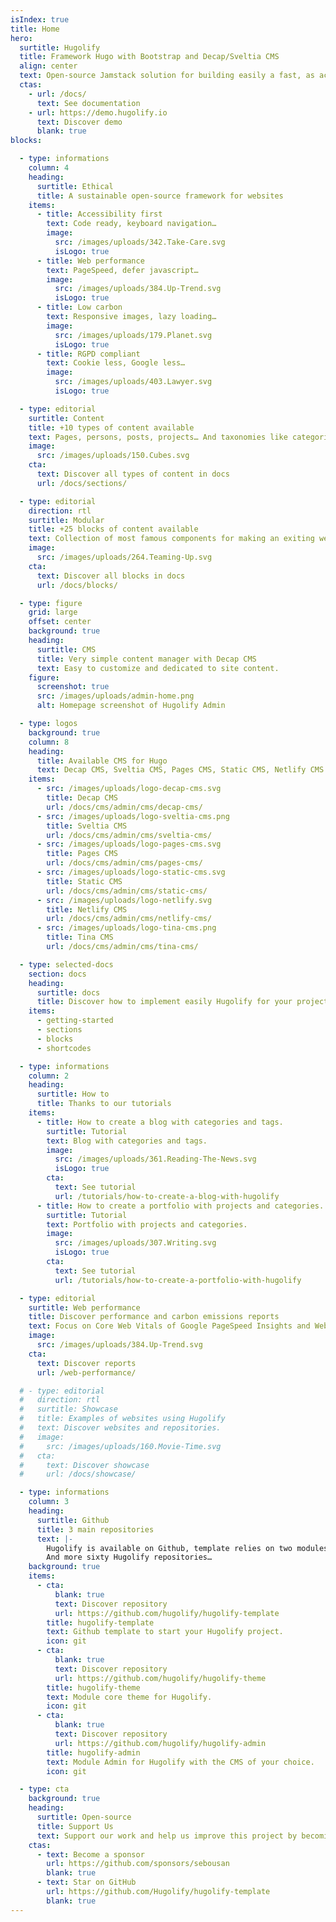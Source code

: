```yaml
---
isIndex: true
title: Home
hero:
  surtitle: Hugolify
  title: Framework Hugo with Bootstrap and Decap/Sveltia CMS
  align: center
  text: Open-source Jamstack solution for building easily a fast, as accessible as possible and low carbon website.
  ctas:
    - url: /docs/
      text: See documentation
    - url: https://demo.hugolify.io
      text: Discover demo
      blank: true
blocks:

  - type: informations
    column: 4
    heading:
      surtitle: Ethical
      title: A sustainable open-source framework for websites
    items:
      - title: Accessibility first
        text: Code ready, keyboard navigation…
        image:
          src: /images/uploads/342.Take-Care.svg
          isLogo: true
      - title: Web performance
        text: PageSpeed, defer javascript…
        image:
          src: /images/uploads/384.Up-Trend.svg
          isLogo: true
      - title: Low carbon
        text: Responsive images, lazy loading…
        image:
          src: /images/uploads/179.Planet.svg
          isLogo: true
      - title: RGPD compliant
        text: Cookie less, Google less…
        image:
          src: /images/uploads/403.Lawyer.svg
          isLogo: true

  - type: editorial
    surtitle: Content
    title: +10 types of content available
    text: Pages, persons, posts, projects… And taxonomies like categories, tags, types, authors…
    image:
      src: /images/uploads/150.Cubes.svg
    cta:
      text: Discover all types of content in docs
      url: /docs/sections/

  - type: editorial
    direction: rtl
    surtitle: Modular
    title: +25 blocks of content available
    text: Collection of most famous components for making an exiting website.
    image:
      src: /images/uploads/264.Teaming-Up.svg
    cta:
      text: Discover all blocks in docs
      url: /docs/blocks/

  - type: figure
    grid: large
    offset: center
    background: true
    heading:
      surtitle: CMS
      title: Very simple content manager with Decap CMS
      text: Easy to customize and dedicated to site content.
    figure:
      screenshot: true
      src: /images/uploads/admin-home.png
      alt: Homepage screenshot of Hugolify Admin

  - type: logos
    background: true
    column: 8
    heading:
      title: Available CMS for Hugo
      text: Decap CMS, Sveltia CMS, Pages CMS, Static CMS, Netlify CMS or Tina CMS.
    items:
      - src: /images/uploads/logo-decap-cms.svg
        title: Decap CMS
        url: /docs/cms/admin/cms/decap-cms/
      - src: /images/uploads/logo-sveltia-cms.png
        title: Sveltia CMS
        url: /docs/cms/admin/cms/sveltia-cms/
      - src: /images/uploads/logo-pages-cms.svg
        title: Pages CMS
        url: /docs/cms/admin/cms/pages-cms/
      - src: /images/uploads/logo-static-cms.svg
        title: Static CMS
        url: /docs/cms/admin/cms/static-cms/
      - src: /images/uploads/logo-netlify.svg
        title: Netlify CMS
        url: /docs/cms/admin/cms/netlify-cms/
      - src: /images/uploads/logo-tina-cms.png
        title: Tina CMS
        url: /docs/cms/admin/cms/tina-cms/

  - type: selected-docs
    section: docs
    heading:
      surtitle: docs
      title: Discover how to implement easily Hugolify for your project
    items:
      - getting-started
      - sections
      - blocks
      - shortcodes

  - type: informations
    column: 2
    heading:
      surtitle: How to
      title: Thanks to our tutorials
    items:
      - title: How to create a blog with categories and tags.
        surtitle: Tutorial
        text: Blog with categories and tags.
        image:
          src: /images/uploads/361.Reading-The-News.svg
          isLogo: true
        cta:
          text: See tutorial
          url: /tutorials/how-to-create-a-blog-with-hugolify
      - title: How to create a portfolio with projects and categories.
        surtitle: Tutorial
        text: Portfolio with projects and categories.
        image:
          src: /images/uploads/307.Writing.svg
          isLogo: true
        cta:
          text: See tutorial
          url: /tutorials/how-to-create-a-portfolio-with-hugolify

  - type: editorial
    surtitle: Web performance
    title: Discover performance and carbon emissions reports
    text: Focus on Core Web Vitals of Google PageSpeed Insights and Website carbon reports.
    image:
      src: /images/uploads/384.Up-Trend.svg
    cta:
      text: Discover reports
      url: /web-performance/

  # - type: editorial
  #   direction: rtl
  #   surtitle: Showcase
  #   title: Examples of websites using Hugolify
  #   text: Discover websites and repositories.
  #   image:
  #     src: /images/uploads/160.Movie-Time.svg
  #   cta:
  #     text: Discover showcase
  #     url: /docs/showcase/

  - type: informations
    column: 3
    heading:
      surtitle: Github
      title: 3 main repositories
      text: |-
        Hugolify is available on Github, template relies on two modules.\
        And more sixty Hugolify repositories…
    background: true
    items:
      - cta:
          blank: true
          text: Discover repository
          url: https://github.com/hugolify/hugolify-template
        title: hugolify-template
        text: Github template to start your Hugolify project.
        icon: git
      - cta:
          blank: true
          text: Discover repository
          url: https://github.com/hugolify/hugolify-theme
        title: hugolify-theme
        text: Module core theme for Hugolify.
        icon: git
      - cta:
          blank: true
          text: Discover repository
          url: https://github.com/hugolify/hugolify-admin
        title: hugolify-admin
        text: Module Admin for Hugolify with the CMS of your choice.
        icon: git

  - type: cta
    background: true
    heading:
      surtitle: Open-source
      title: Support Us
      text: Support our work and help us improve this project by becoming a sponsor or giving us a star on our GitHub repositories.
    ctas:
      - text: Become a sponsor
        url: https://github.com/sponsors/sebousan
        blank: true
      - text: Star on GitHub
        url: https://github.com/Hugolify/hugolify-template
        blank: true
---
```

